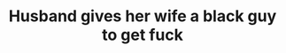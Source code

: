 ---
layout: post
title: Husband gives her wife a black guy to get fuck
duration: '05:30'
view: 285
rate: 2
video: 'http://fantasti.cc/embed/405589/'
category: 
 - black
 - wife
 - gorgeous
 - brunette
 - rough
tags: 
 - big-black-cock
priority: 0.9
changefreq: daily
---